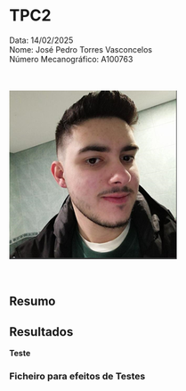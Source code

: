 # TPC2

Data: 14/02/2025 <br>
Nome: José Pedro Torres Vasconcelos <br>
Número Mecanográfico: A100763 <br> <br> <br>

![](/images/me.png)


<br>

## **Resumo**


## **Resultados**

**Teste**



### Ficheiro para efeitos de Testes

